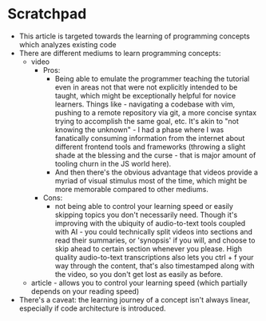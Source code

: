 # Scratchpad

- This article is targeted towards the learning of programming concepts which analyzes existing code
- There are different mediums to learn programming concepts:
	- video 
		- Pros:
			- Being able to emulate the programmer teaching the tutorial even in areas not that were not explicitly intended to be taught, which might be exceptionally helpful for novice learners. Things like - navigating a codebase with vim, pushing to a remote repository via git, a more concise syntax trying to accomplish the same goal, etc. It's akin to "not knowing the unknown" - I had a phase where I was fanatically consuming information from the internet about different frontend tools and frameworks (throwing a slight shade at the blessing and the curse - that is major amount of tooling churn in the JS world here).
			- And then there's the obvious advantage that videos provide a myriad of visual stimulus most of the time, which might be more memorable compared to other mediums.
		- Cons:
			- not being able to control your learning speed or easily skipping topics you don't necessarily need. Though it's improving with the ubiquity of audio-to-text tools coupled with AI - you could technically split videos into sections and read their summaries, or 'synopsis' if you will, and choose to skip ahead to certain section whenever you please. High quality audio-to-text transcriptions also lets you ctrl + f your way through the content, that's also timestamped along with the video, so you don't get lost as easily as before.
	- article - allows you to control your learning speed (which partially depends on your reading speed)
- There's a caveat: the learning journey of a concept isn't always linear, especially if code architecture is introduced.